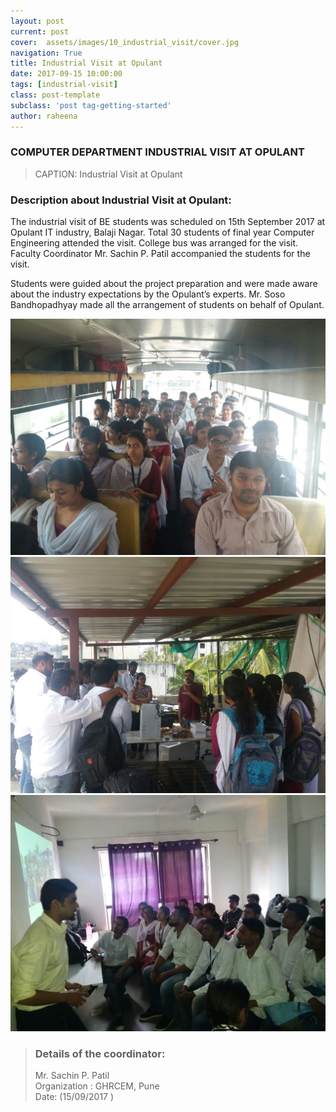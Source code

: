 ```yaml
---
layout: post
current: post
cover:  assets/images/10_industrial_visit/cover.jpg
navigation: True
title: Industrial Visit at Opulant
date: 2017-09-15 10:00:00
tags: [industrial-visit]
class: post-template
subclass: 'post tag-getting-started'
author: raheena
---
```


### COMPUTER  DEPARTMENT INDUSTRIAL VISIT AT OPULANT

> CAPTION: Industrial Visit at Opulant
  

### Description about Industrial Visit at Opulant:

<p> The industrial visit of BE students was scheduled on 15th September 2017 at Opulant IT industry, Balaji Nagar. Total 30 students of final year Computer Engineering attended the visit. College bus was arranged for the visit. Faculty Coordinator Mr. Sachin P. Patil accompanied the students for the visit. </p>

<p>Students were guided about the project preparation and were made aware about the industry expectations by the Opulant’s experts. Mr. Soso Bandhopadhyay made all the arrangement of students on behalf of Opulant.</p>

![students attending seminar](assets/images/10_industrial_visit/1.jpg  "industrial_visit_1")
![students attending seminar](assets/images/10_industrial_visit/2.jpg  "industrial_visit_2")
![students attending seminar](assets/images/10_industrial_visit/3.jpg  "industrial_visit_3")


> ### Details of the coordinator:  <br>
> Mr. Sachin P. Patil <br> 
> Organization : GHRCEM, Pune <br>
> Date: (15/09/2017 ) <br>